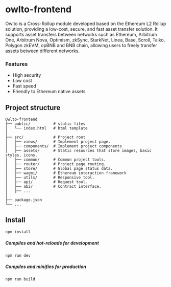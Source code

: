 # owlto-frontend
Owlto is a Cross-Rollup module developed based on the Ethereum L2 Rollup solution, providing a low-cost, secure, and fast asset transfer solution. It supports asset transfers between networks such as Ethereum, Arbitrum One, Arbitrum Nova, Optimism, zkSync, StarkNet, Linea, Base, Scroll, Taiko, Polygon zkEVM, opBNB and BNB chain, allowing users to freely transfer assets between different networks.

### Features
- High security
- Low cost 
- Fast speed
- Friendly to Ethereum native assets

## Project structure
```
Owlto-frontend
├── public/          # static files
│   └── index.html   # html template
│
├── src/             # Project root
│   ├── views/       # Implement project page.
│   ├── components/  # Implement project components
│   ├── assets/      # Static resources that store images, basic styles, icons.
│   ├── common/      # Common project tools.
│   ├── router/      # Project page routing.
│   ├── store/       # Global page status data.
│   ├── wagmi/       # Ethereum interaction framework
│   ├── utils/       # Responsive tool.
│   ├── api/         # Request tool.
│   ├── abi/         # Contract interface.
│   ├── ...
│
├── package.json
└── ...
```

## Install
```
npm install
```
##### Compiles and hot-reloads for development
```
npm run dev
```

##### Compiles and minifies for production
```
npm run build
```

